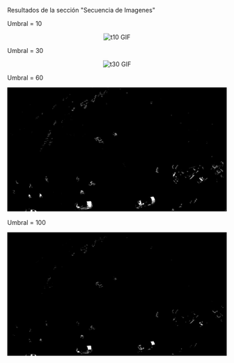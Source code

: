 
Resultados de la sección "Secuencia de Imagenes"

Umbral = 10
<div align="center">
  <img src="https://github.com/melaniejalea/Laboratorios-MDS7202/blob/01f1ae489b91f1ed3a371b0de1078487e80baf8e/Laboratorio%202/plaza_threshold10.gif" alt="t10 GIF">
</div>

</div>

Umbral = 30
<div align="center">
  <img src="https://github.com/melaniejalea/Laboratorios-MDS7202/blob/01f1ae489b91f1ed3a371b0de1078487e80baf8e/Laboratorio%202/plaza_threshold30.gif" alt="t30 GIF">
</div>

</div>


Umbral = 60
<div align="center">
  <img src="https://github.com/melaniejalea/Laboratorios-MDS7202/blob/01f1ae489b91f1ed3a371b0de1078487e80baf8e/Laboratorio%202/plaza_threshold60.gif" alt="t60 GIF">
</div>

</div>


Umbral = 100
<div align="center">
  <img src="https://github.com/melaniejalea/Laboratorios-MDS7202/blob/01f1ae489b91f1ed3a371b0de1078487e80baf8e/Laboratorio%202/plaza_threshold100.gif" alt="t100 GIF">
</div>

</div>
